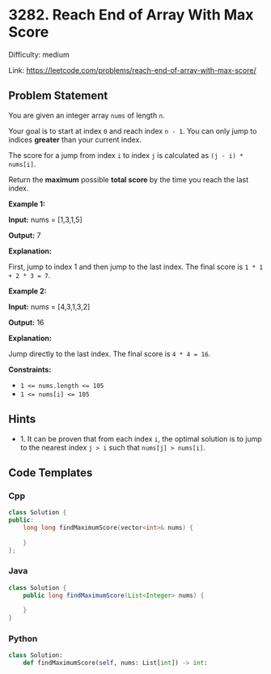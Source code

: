 # 3282. Reach End of Array With Max Score

Difficulty: medium

Link: https://leetcode.com/problems/reach-end-of-array-with-max-score/

## Problem Statement

You are given an integer array `nums` of length `n`.

Your goal is to start at index `0` and reach index `n - 1`. You can only jump to indices **greater** than your current index.

The score for a jump from index `i` to index `j` is calculated as `(j - i) * nums[i]`.

Return the **maximum** possible **total score** by the time you reach the last index.

**Example 1:**

**Input:** nums \= \[1,3,1,5]

**Output:** 7

**Explanation:**

First, jump to index 1 and then jump to the last index. The final score is `1 * 1 + 2 * 3 = 7`.

**Example 2:**

**Input:** nums \= \[4,3,1,3,2]

**Output:** 16

**Explanation:**

Jump directly to the last index. The final score is `4 * 4 = 16`.

**Constraints:**

* `1 <= nums.length <= 105`
* `1 <= nums[i] <= 105`

## Hints

- 1\. It can be proven that from each index `i`, the optimal solution is to jump to the nearest index `j > i` such that `nums[j] > nums[i]`.

## Code Templates

### Cpp
```cpp
class Solution {
public:
    long long findMaximumScore(vector<int>& nums) {
        
    }
};
```

### Java
```java
class Solution {
    public long findMaximumScore(List<Integer> nums) {
        
    }
}
```

### Python
```python
class Solution:
    def findMaximumScore(self, nums: List[int]) -> int:
        
```

